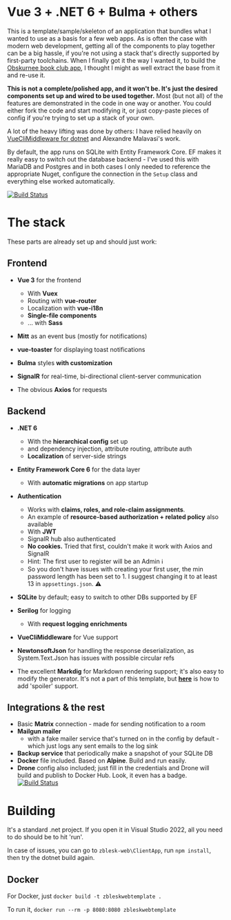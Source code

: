 # Vue 3 + .NET 6 + Bulma + others

This is a template/sample/skeleton of an application that bundles what I wanted to use as a basis for a few web apps. As is often the case with modern web development, getting all of the components to play together can be a big hassle, if you're not using a stack that's directly supported by first-party toolchains. When I finally got it the way I wanted it, to build the [Obskurnee book club app](https://zblesk.net/blog/tag/obskurnee-book-club/), I thought I might as well extract the base from it and re-use it. 

**This is not a complete/polished app, and it won't be. It's just the desired components set up and wired to be used together.** Most (but not all) of the features are demonstrated in the code in one way or another. You could either fork the code and start modifying it, or just copy-paste pieces of config if you're trying to set up a stack of your own. 

A lot of the heavy lifting was done by others: I have relied heavily on [VueCliMiddleware for dotnet](https://github.com/EEParker/aspnetcore-vueclimiddleware) and Alexandre Malavasi's work. 

By default, the app runs on SQLite with Entity Framework Core. EF makes it really easy to switch out the database backend - I've used this with MariaDB and Postgres and in both cases I only needed to reference the appropriate Nuget, configure the connection in the `Setup` class and everything else worked automatically.

[![Build Status](https://bzzz.zble.sk/api/badges/zblesk/zblesk-web-template/status.svg)](https://bzzz.zble.sk/zblesk/zblesk-web-template)

# The stack

These parts are already set up and should just work: 

## Frontend

- **Vue 3** for the frontend
  - With **Vuex**
  - Routing with **vue-router**
  - Localization with **vue-i18n**
  - **Single-file components**
  - ... with **Sass**

- **Mitt** as an event bus (mostly for notifications)
- **vue-toaster** for displaying toast notifications
- **Bulma** styles **with customization**
- **SignalR** for real-time, bi-directional client-server communication
- The obvious **Axios** for requests

## Backend

- **.NET 6**
  - With the **hierarchical config** set up
  - and dependency injection, attribute routing, attribute auth 
  - **Localization** of server-side strings
- **Entity Framework Core 6** for the data layer
  - With **automatic migrations** on app startup
- **Authentication**
  - Works with **claims, roles, and role-claim assignments**.  
  - An example of **resource-based authorization + related policy** also available
  - With **JWT**
  - SignalR hub also authenticated
  - **No cookies.** Tried that first, couldn't make it work with Axios and SignalR 
  - Hint: The first user to register will be an Admin ℹ
  - So you don't have issues with creating your first user, the min password length has been set to 1. I suggest changing it to at least 13 in `appsettings.json`. ⚠

- **SQLite** by default; easy to switch to other DBs supported by EF
- **Serilog** for logging
  - With **request logging enrichments**

- **VueCliMiddleware** for Vue support
- **NewtonsoftJson** for handling the response deserialization, as System.Text.Json has issues with possible circular refs
- The excellent **Markdig** for Markdown rendering support; it's also easy to modify the generator. It's not a part of this template, but **[here](https://zblesk.net/blog/adding-spoiler-support-to-markdown-with-markdig/)** is how to add 'spoiler' support.

## Integrations & the rest

- Basic **Matrix** connection - made for sending notification to a room
- **Mailgun mailer** 
  - with a fake mailer service that's turned on in the config by default - which just logs any sent emails to the log sink 
- **Backup service** that periodically make a snapshot of your SQLite DB
- **Docker** file included. Based on **Alpine**. Build and run easily.
- **Drone** config also included; just fill in the credentials and Drone will build and publish to Docker Hub. Look, it even has a badge. [![Build Status](https://bzzz.zble.sk/api/badges/zblesk/zblesk-web-template/status.svg)](https://bzzz.zble.sk/zblesk/zblesk-web-template)

# Building

It's a standard .net project. If you open it in Visual Studio 2022, all you need to do should be to hit 'run'. 

In case of issues, you can go to `zblesk-web\ClientApp`, run `npm install`, then try the dotnet build again.

## Docker

For Docker, just `docker build -t zbleskwebtemplate .`

To run it, `docker run --rm -p 8080:8080 zbleskwebtemplate`